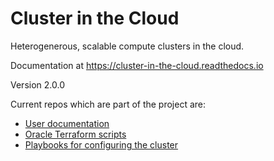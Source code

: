 # Cluster in the Cloud

Heterogenerous, scalable compute clusters in the cloud.

Documentation at https://cluster-in-the-cloud.readthedocs.io

Version 2.0.0

Current repos which are part of the project are:

- [User documentation](https://github.com/ACRC/cluster-in-the-cloud)
- [Oracle Terraform scripts](https://github.com/ACRC/oci-cluster-terraform)
- [Playbooks for configuring the cluster](https://github.com/ACRC/slurm-ansible-playbook)
